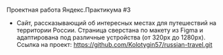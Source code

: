 Проектная работа Яндекс.Практикума #3
 - Сайт, рассказывающий об интересных местах для путешествий на территории России. 
Страница сверстана по макету из Figma и адаптирована под различные устройства (от 320px до 1280px).
Ссылка на проект:
https://github.com/Kolotygin57/russian-travel.git
